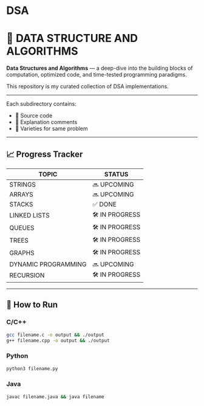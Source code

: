 # DSA


# 🧠 DATA STRUCTURE AND ALGORITHMS

**Data Structures and Algorithms** — a deep-dive into the building blocks of computation, optimized code, and time-tested programming paradigms.

This repository is my curated collection of DSA implementations. 

---

Each subdirectory contains:
- 📄 Source code 
- 📘 Explanation comments
- 🧪 Varieties for same problem

---

## 📈 Progress Tracker

| TOPIC                | STATUS   |
|---------------------|----------|
| STRINGS             | 🔜 UPCOMING  |
| ARRAYS              | 🔜 UPCOMING  |
| STACKS              | ✅ DONE   |
| LINKED LISTS        | 🛠️ IN PROGRESS   |
| QUEUES              | 🛠️ IN PROGRESS  |
| TREES               | 🛠️ IN PROGRESS |
| GRAPHS              | 🛠️ IN PROGRESS |
| DYNAMIC PROGRAMMING | 🔜 UPCOMING |
| RECURSION           | 🛠️ IN PROGRESS  |

---

## 🧪 How to Run

### C/C++

```bash
gcc filename.c -o output && ./output
g++ filename.cpp -o output && ./output
```
### Python

```bash
python3 filename.py
```
### Java

```bash
javac filename.java && java filename
```
